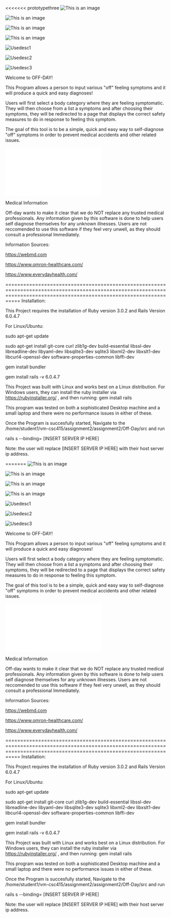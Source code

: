 <<<<<<< prototypethree
![This is an image](./docs/UI.PNG)

![This is an image](./docs/statech.PNG)

![This is an image](./docs/sequencedia.PNG)


![This is an image](./docs/designclass.PNG)


![Usedesc1](./docs/Usedesc1.PNG)

![Usedesc2](./docs/Usedesc2.PNG)

![Usedesc3](./docs/Usedesc3.PNG)



Welcome to OFF-DAY!


This Program allows a person to input various "off" feeling symptoms and it will produce a quick and easy diagnoses!

Users will first select a body category where they are feeling symptomatic. They will then choose from a list a symptoms and after choosing their symptoms, they will be redirected to a page that displays the correct safety measures to do in response to feeling this symptom.

The goal of this tool is to be a simple, quick and easy way to self-diagnose "off" symptoms in order to prevent medical accidents and other related issues. 

![Link to OpenSource Instructions](./OpensourceInfo.md)



Medical Information


Off-day wants to make it clear that we do NOT replace any trusted medical professionals. Any information given by this software is done to help users self diagnose themselves for any unknown illnesses. Users are not reccomended to use this software if they feel very unwell, as they should consult a professional Immediately.

Information Sources:

https://webmd.com

https://www.omron-healthcare.com/

https://www.everydayhealth.com/

=======================================================================================================================================================================
Installation:

This Project requires the installation of Ruby version 3.0.2 and Rails Version 6.0.4.7 

For Linux/Ubuntu: 

sudo apt-get update

sudo apt-get install git-core curl zlib1g-dev build-essential libssl-dev libreadline-dev libyaml-dev libsqlite3-dev sqlite3 libxml2-dev libxslt1-dev libcurl4-openssl-dev software-properties-common libffi-dev

gem install bundler

gem install rails -v 6.0.4.7

This Project was built with Linux and works best on a Linux distribution. For Windows users, they can 
install the ruby installer via https://rubyinstaller.org/ , and then running: gem install rails

This program was tested on both a sophisticated Desktop machine and a small laptop and there were no performance issues in either of these.

Once the Program is succesfully started, Navigate to the /home/student1/vm-csc415/assignment2/assignment2/Off-Day/src and run


rails s --binding= [INSERT SERVER IP HERE]

Note: the user will replace [INSERT SERVER IP HERE] with their host server ip address.





=======
![This is an image](./docs/UI.PNG)

![This is an image](./docs/statech.PNG)

![This is an image](./docs/sequencedia.PNG)


![This is an image](./docs/designclass.PNG)


![Usedesc1](./docs/Usedesc1.PNG)

![Usedesc2](./docs/Usedesc2.PNG)

![Usedesc3](./docs/Usedesc3.PNG)



Welcome to OFF-DAY!


This Program allows a person to input various "off" feeling symptoms and it will produce a quick and easy diagnoses!

Users will first select a body category where they are feeling symptomatic. They will then choose from a list a symptoms and after choosing their symptoms, they will be redirected to a page that displays the correct safety measures to do in response to feeling this symptom.

The goal of this tool is to be a simple, quick and easy way to self-diagnose "off" symptoms in order to prevent medical accidents and other related issues. 

![Link to OpenSource Instructions](./OpensourceInfo.md)



Medical Information


Off-day wants to make it clear that we do NOT replace any trusted medical professionals. Any information given by this software is done to help users self diagnose themselves for any unknown illnesses. Users are not reccomended to use this software if they feel very unwell, as they should consult a professional Immediately.

Information Sources:

https://webmd.com

https://www.omron-healthcare.com/

https://www.everydayhealth.com/

=======================================================================================================================================================================
Installation:

This Project requires the installation of Ruby version 3.0.2 and Rails Version 6.0.4.7 

For Linux/Ubuntu: 

sudo apt-get update

sudo apt-get install git-core curl zlib1g-dev build-essential libssl-dev libreadline-dev libyaml-dev libsqlite3-dev sqlite3 libxml2-dev libxslt1-dev libcurl4-openssl-dev software-properties-common libffi-dev

gem install bundler

gem install rails -v 6.0.4.7

This Project was built with Linux and works best on a Linux distribution. For Windows users, they can 
install the ruby installer via https://rubyinstaller.org/ , and then running: gem install rails

This program was tested on both a sophisticated Desktop machine and a small laptop and there were no performance issues in either of these.

Once the Program is succesfully started, Navigate to the /home/student1/vm-csc415/assignment2/assignment2/Off-Day/src and run


rails s --binding= [INSERT SERVER IP HERE]

Note: the user will replace [INSERT SERVER IP HERE] with their host server ip address.






